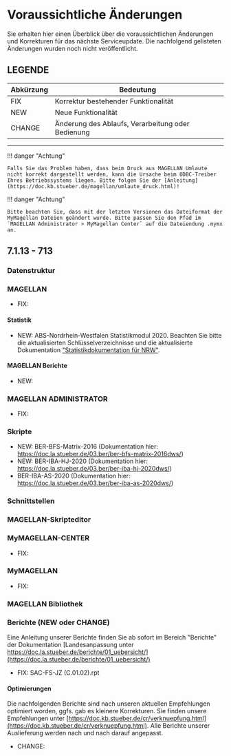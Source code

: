 # Voraussichtliche Änderungen

Sie erhalten hier einen Überblick über die voraussichtlichen Änderungen und Korrekturen für das nächste Serviceupdate. Die nachfolgend gelisteten Änderungen wurden noch nicht veröffentlicht.

## LEGENDE

Abkürzung | Bedeutung
--------- | ---------
FIX       | Korrektur bestehender Funktionalität
NEW       | Neue Funktionalität
CHANGE    | Änderung des Ablaufs, Verarbeitung oder Bedienung

---

!!! danger "Achtung"

    Falls Sie das Problem haben, dass beim Druck aus MAGELLAN Umlaute nicht korrekt dargestellt werden, kann die Ursache beim ODBC-Treiber Ihres Betriebssystems liegen. Bitte folgen Sie der [Anleitung](https://doc.kb.stueber.de/magellan/umlaute_druck.html)!

!!! danger "Achtung"

    Bitte beachten Sie, dass mit der letzten Versionen das Dateiformat der MyMagellan Dateien geändert wurde. Bitte passen Sie den Pfad im `MAGELLAN Administrator > MyMagellan Center` auf die Dateiendung .mymx an.

## 7.1.13 - 713

### Datenstruktur

### MAGELLAN

* FIX: 

#### Statistik

* NEW: ABS-Nordrhein-Westfalen Statistikmodul 2020. Beachten Sie bitte die aktualisierten Schlüsselverzeichnisse und die aktualisierte Dokumentation ["Statistikdokumentation für NRW"](https://doc.ls.stueber.de/nordrhein-westfalen/einstieg/).

#### MAGELLAN Berichte

* NEW: 

### MAGELLAN ADMINISTRATOR

* FIX:

### Skripte

* NEW: BER-BFS-Matrix-2016 (Dokumentation hier: https://doc.la.stueber.de/03.ber/ber-bfs-matrix-2016dws/)
* NEW: BER-IBA-HJ-2020 (Dokumentation hier: https://doc.la.stueber.de/03.ber/ber-iba-hj-2020dws/)
* BER-IBA-AS-2020 (Dokumentation hier: https://doc.la.stueber.de/03.ber/ber-iba-as-2020dws/)

### Schnittstellen

### MAGELLAN-Skripteditor

### MyMAGELLAN-CENTER

* FIX:

### MyMAGELLAN

* FIX: 

### MAGELLAN Bibliothek

### Berichte (NEW oder CHANGE)

Eine Anleitung unserer Berichte finden Sie ab sofort im Bereich "Berichte" der Dokumentation [Landesanpassung unter https://doc.la.stueber.de/berichte/01_uebersicht/](https://doc.la.stueber.de/berichte/01_uebersicht/)

* FIX: SAC-FS-JZ (C.01.02).rpt

#### Optimierungen

Die nachfolgenden Berichte sind nach unseren aktuellen Empfehlungen optimiert worden, ggfs. gab es kleinere Korrekturen. Sie finden unsere Empfehlungen unter [https://doc.kb.stueber.de/cr/verknuepfung.html](https://doc.kb.stueber.de/cr/verknuepfung.html). Alle Berichte unserer Auslieferung werden nach und nach darauf angepasst.

* CHANGE: